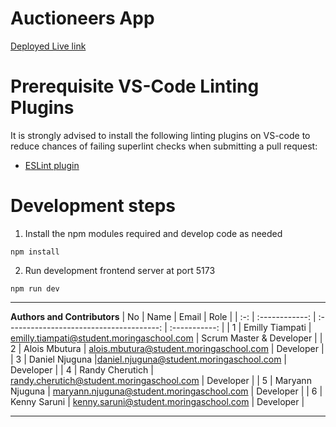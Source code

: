 # Auctioneers App

[Deployed Live link](https://auctioneers.vercel.app/)

# Prerequisite VS-Code Linting Plugins

It is strongly advised to install the following linting plugins on VS-code to reduce chances of failing superlint checks when submitting a pull request:

- [ESLint plugin](https://marketplace.visualstudio.com/items?itemName=dbaeumer.vscode-eslint)


# Development steps

1. Install the npm modules required and develop code as needed

```
npm install
```
2. Run development frontend server at port 5173

```
npm run dev
```

---
**Authors and Contributors**
| No  |      Name      |                  Email                   |     Role      |
| :-: | :------------: | :--------------------------------------: | :-----------: |
|  1 | Emilly Tiampati  | emilly.tiampati@student.moringaschool.com |   Scrum Master  & Developer    |
|  2  | Alois Mbutura  | 	alois.mbutura@student.moringaschool.com |   Developer      |
|  3  | Daniel Njuguna  |daniel.njuguna@student.moringaschool.com |   Developer      |
|  4  | Randy Cherutich  | randy.cherutich@student.moringaschool.com |   Developer        |
|  5  | Maryann Njuguna  | maryann.njuguna@student.moringaschool.com |   Developer       |
|  6  | Kenny Saruni  | kenny.saruni@student.moringaschool.com |   Developer       |

---